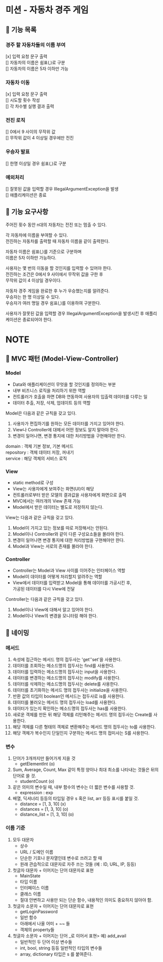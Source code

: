 # 미션 - 자동차 경주 게임

## 💫 기능 목록
### 경주 할 자동차들의 이름 부여
  [x] 입력 요청 문구 출력<br>
  [] 자동차의 이름은 쉼표(,)로 구분<br>
  [] 자동차의 이름은 5자 이하만 가능
### 자동차 이동
  [x] 입력 요청 문구 출력<br>
  [] 시도할 횟수 작성<br>
  [] 각 차수별 실행 결과 출력
### 전진 로직
  [] 0에서 9 사이의 무작위 값<br>
  [] 무작위 값이 4 이상일 경우에만 전진
### 우승자 발표
  [] 한명 이상일 경우 쉼표(,)로 구분
### 예외처리
[] 잘못된 값을 입력할 경우 IllegalArgumentException을 발생<br>
[] 애플리케이션은 종료

## 💫 기능 요구사항
주어진 횟수 동안 n대의 자동차는 전진 또는 멈출 수 있다.

각 자동차에 이름을 부여할 수 있다.<br>
전진하는 자동차를 출력할 때 자동차 이름을 같이 출력한다.

자동차 이름은 쉼표(,)를 기준으로 구분하며<br>
이름은 5자 이하만 가능하다.

사용자는 몇 번의 이동을 할 것인지를 입력할 수 있어야 한다.<br>
전진하는 조건은 0에서 9 사이에서 무작위 값을 구한 후<br>
무작위 값이 4 이상일 경우이다.

자동차 경주 게임을 완료한 후 누가 우승했는지를 알려준다.<br>
우승자는 한 명 이상일 수 있다.<br>
우승자가 여러 명일 경우 쉼표(,)를 이용하여 구분한다.

사용자가 잘못된 값을 입력할 경우 IllegalArgumentException을 발생시킨 후 애플리케이션은 종료되어야 한다.

# NOTE
## 💫 MVC 패턴 (Model-View-Controller)
### Model
- Data와 애플리케이션이 무엇을 할 것인지를 정의하는 부분
- 내부 비즈니스 로직을 처리하기 위한 역할
- 컨트롤러가 호출을 하면 DB와 연동하여 사용자의 입출력 데이터를 다루는 일
- 데이터 추출, 저장, 삭제, 업데이트 등의 역할

Model은 다음과 같은 규칙을 갖고 있다.

1. 사용자가 편집하기를 원하는 모든 데이터를 가지고 있어야 한다.
2. View나 Controller에 대헤서 어떤 정보도 알지 말아야 한다.
3. 변경이 일어나면, 변경 통지에 대한 처리방법을 구현해야만 한다.

domain : 객체 기본 정보, 기본 메서드<br>
repository : 객체 데이터 저장, 꺼내기<br>
service : 해당 객체의 서비스 로직<br>

### View
- static method로 구성
- View는 사용자에게 보여주는 화면(UI)이 해당
- 컨트롤러로부터 받은 모델의 결과값을 사용자에게 화면으로 출력
- MVC에서는 여러개의 View 존재 가능
- Model에서 받은 데이터는 별도로 저장하지 않는다.

View는 다음과 같은 규칙을 갖고 있다.

1. Model이 가지고 있는 정보를 따로 저장해서는 안된다.
2. Model이나 Controller와 같이 다른 구성요소들을 몰라야 한다.
3. 변경이 일어나면 변경 통지에 대한 처리방법을 구현해야만 한다.
4. Model과 View는 서로의 존재를 몰라야 한다.

### Controller
- Controller는 Model과 View 사이를 이어주는 인터페이스 역할
- Model이 데이터를 어떻게 처리할지 알려주는 역할
- View에서 데이터를 입력받고 Model을 통해 데이터를 가공시킨 후,<br>
  가공된 데이터를 다시 View에 전달

Controller는 다음과 같은 규칙을 갖고 있다.

1. Model이나 View에 대해서 알고 있어야 한다.
2. Model이나 View의 변경을 모니터링 해야 한다.


## 💫 네이밍
### 메서드
1. 속성에 접근하는 메서드 명의 접두사는 'get''set'을 사용한다.
2. 데이터를 조회하는 메소드명의 접두사는 find를 사용한다.
3. 데이터를 입력하는 메소드명의 접두사는 input을 사용한다.
4. 데이터를 변경하는 메소드명의 접두사는 modify를 사용한다.
5. 데이터를 삭제하는 메소드명의 접두사는 delete를 사용한다.
6. 데이터를 초기화하는 메서드 명의 접두사는 initialize을 사용한다.
7. 반환 값의 타입이 boolean인 메서드는 접두사로 is를 사용한다.
8. 데이터를 불러오는 메서드 명의 접두사는 load를 사용한다.
9. 데이터가 있는지 확인하는 메소드명의 접두사는 has를 사용한다.
10. 새로운 객체를 만든 뒤 해당 객체를 리턴해주는 메서드 명의 접두사는 Create를 사용한다.
11. 해당 객체를 다른 형태의 객체로 변환해주는 메서드 명의 접두사는 to를 사용한다.
12. 해당 객체가 복수인지 단일인지 구분하는 메서드 명의 접미사는 S를 사용한다.

### 변수
1. 단어가 3개까지만 들어가게 지을 것
   - getElementInt (o)
2. Sum, Average, Count, Max 같이 특정 양이나 최대 최소를 나타내는 것들은 뒤의 단어로 쓸 것.
   - studentCount (o)
3. 같은 의미의 변수일 때, 내부 함수의 변수는 더 짧은 변수를 사용할 것.
   - expression : exp
4. 배열, 딕셔너리 등등의 타입일 경우 s 혹은 list, arr 등등 표시를 붙일 것.
   - distance = [1, 3, 10] (x)
   - distances = [1, 3, 10] (o)
   - distance_list = [1, 3, 10] (o)

### 이름 기준
1. 모두 대문자
   - 상수
   - URL / 도메인 이름
   - 단순한 기호나 문자열인데 변수로 쓰려고 할 때
   - 원래 관습적으로 대문자로 자주 쓰는 것들 (예 : ID, URL, IP, 등등)
2. 첫글자 대문자 + 이어지는 단어 대문자로 표현
   - MainState
   - 타입 이름
   - 인터페이스 이름
   - 클래스 이름
   - 절대 안변하고 사용만 되는 단순 함수, 내용적인 의미도 중요하지 않아야 함.
3. 첫글자 소문자 + 이어지는 단어 대문자로 표현
   - getLoginPassword
   - 일반 함수
   - 아래에서 나올 어미 + ~~ 들
   - 객체의 property들
4. 첫글자 소문자 + 이어지는 단어 _로 이어서 표현> 예) add_avail
   - 일반적인 두 단어 이상 변수들
   - int, bool, string 등등 일반적인 타입의 변수들
   - array, dictionary 타입은 s 를 붙여준다.